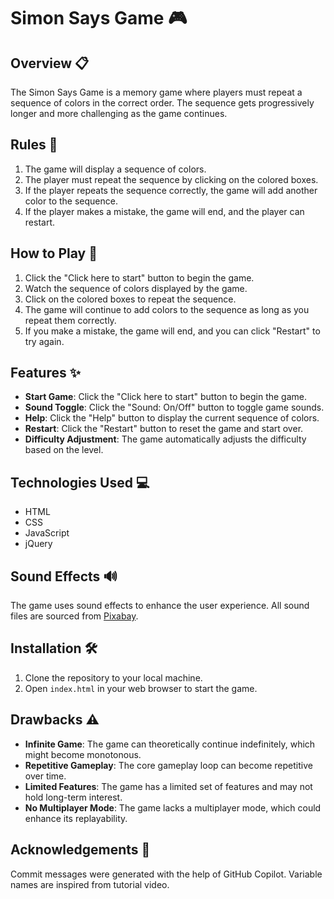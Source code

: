 # Simon Says Game 🎮

## Overview 📋
The Simon Says Game is a memory game where players must repeat a sequence of colors in the correct order. The sequence gets progressively longer and more challenging as the game continues.

## Rules 📜
1. The game will display a sequence of colors.
2. The player must repeat the sequence by clicking on the colored boxes.
3. If the player repeats the sequence correctly, the game will add another color to the sequence.
4. If the player makes a mistake, the game will end, and the player can restart.

## How to Play 🎯
1. Click the "Click here to start" button to begin the game.
2. Watch the sequence of colors displayed by the game.
3. Click on the colored boxes to repeat the sequence.
4. The game will continue to add colors to the sequence as long as you repeat them correctly.
5. If you make a mistake, the game will end, and you can click "Restart" to try again.

## Features ✨
- **Start Game**: Click the "Click here to start" button to begin the game.
- **Sound Toggle**: Click the "Sound: On/Off" button to toggle game sounds.
- **Help**: Click the "Help" button to display the current sequence of colors.
- **Restart**: Click the "Restart" button to reset the game and start over.
- **Difficulty Adjustment**: The game automatically adjusts the difficulty based on the level.

## Technologies Used 💻
- HTML
- CSS
- JavaScript
- jQuery

## Sound Effects 🔊
The game uses sound effects to enhance the user experience. All sound files are sourced from [Pixabay](https://pixabay.com/).

## Installation 🛠️
1. Clone the repository to your local machine.
2. Open `index.html` in your web browser to start the game.

## Drawbacks ⚠️
- **Infinite Game**: The game can theoretically continue indefinitely, which might become monotonous.
- **Repetitive Gameplay**: The core gameplay loop can become repetitive over time.
- **Limited Features**: The game has a limited set of features and may not hold long-term interest.
- **No Multiplayer Mode**: The game lacks a multiplayer mode, which could enhance its replayability.

## Acknowledgements 🙏
Commit messages were generated with the help of GitHub Copilot.
Variable names are inspired from tutorial video.
